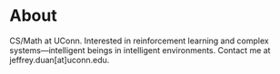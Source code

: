 # About

CS/Math at UConn. Interested in reinforcement learning and complex systems—intelligent beings in intelligent environments. Contact me at jeffrey.duan[at]uconn.edu.
